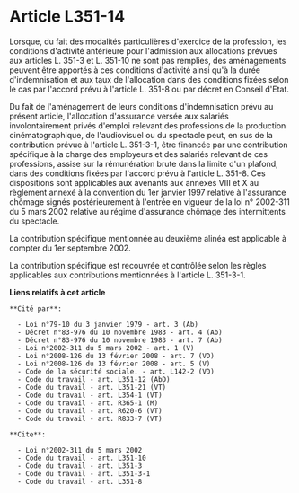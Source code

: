 # Article L351-14

Lorsque, du fait des modalités particulières d'exercice de la profession, les conditions d'activité antérieure pour
l'admission aux allocations prévues aux articles L. 351-3 et L. 351-10 ne sont pas remplies, des aménagements peuvent être
apportés à ces conditions d'activité ainsi qu'à la durée d'indemnisation et aux taux de l'allocation dans des conditions
fixées selon le cas par l'accord prévu à l'article L. 351-8 ou par décret en Conseil d'Etat.

Du fait de l'aménagement de leurs conditions d'indemnisation prévu au présent article, l'allocation d'assurance versée aux
salariés involontairement privés d'emploi relevant des professions de la production cinématographique, de l'audiovisuel ou du
spectacle peut, en sus de la contribution prévue à l'article L. 351-3-1, être financée par une contribution spécifique à la
charge des employeurs et des salariés relevant de ces professions, assise sur la rémunération brute dans la limite d'un
plafond, dans des conditions fixées par l'accord prévu à l'article L. 351-8. Ces dispositions sont applicables aux avenants
aux annexes VIII et X au règlement annexé à la convention du 1er janvier 1997 relative à l'assurance chômage signés
postérieurement à l'entrée en vigueur de la loi n° 2002-311 du 5 mars 2002 relative au régime d'assurance chômage des
intermittents du spectacle.

La contribution spécifique mentionnée au deuxième alinéa est applicable à compter du 1er septembre 2002.

La contribution spécifique est recouvrée et contrôlée selon les règles applicables aux contributions mentionnées à l'article
L. 351-3-1.

**Liens relatifs à cet article**

	**Cité par**:

	  - Loi n°79-10 du 3 janvier 1979 - art. 3 (Ab)
	  - Décret n°83-976 du 10 novembre 1983 - art. 4 (Ab)
	  - Décret n°83-976 du 10 novembre 1983 - art. 7 (Ab)
	  - Loi n°2002-311 du 5 mars 2002 - art. 1 (V)
	  - Loi n°2008-126 du 13 février 2008 - art. 7 (VD)
	  - Loi n°2008-126 du 13 février 2008 - art. 5 (V)
	  - Code de la sécurité sociale. - art. L142-2 (VD)
	  - Code du travail - art. L351-12 (AbD)
	  - Code du travail - art. L351-21 (VT)
	  - Code du travail - art. L354-1 (VT)
	  - Code du travail - art. R365-1 (M)
	  - Code du travail - art. R620-6 (VT)
	  - Code du travail - art. R833-7 (VT)

	**Cite**:

	  - Loi n°2002-311 du 5 mars 2002
	  - Code du travail - art. L351-10
	  - Code du travail - art. L351-3
	  - Code du travail - art. L351-3-1
	  - Code du travail - art. L351-8
